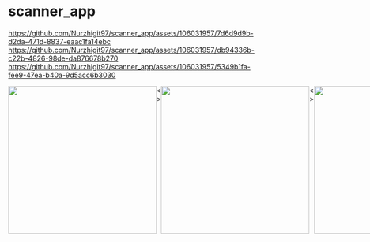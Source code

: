 # scanner_app
https://github.com/Nurzhigit97/scanner_app/assets/106031957/7d6d9d9b-d2da-471d-8837-eaac1fa14ebc
https://github.com/Nurzhigit97/scanner_app/assets/106031957/db94336b-c22b-4826-98de-da876678b270
https://github.com/Nurzhigit97/scanner_app/assets/106031957/5349b1fa-fee9-47ea-b40a-9d5acc6b3030

<div >
  <div style="display: flex;  ">
    <img  width="300" src="https://github.com/Nurzhigit97/scanner_app/assets/106031957/5349b1fa-fee9-47ea-b40a-9d5acc6b3030"/>
    <span>< ></span>
    <img width="300" src="./assets/readmeImages/weather1.jpg"/>
      <span>< ></span>
    <img width="300" src="https://github.com/Nurzhigit97/scanner_app/assets/106031957/db94336b-c22b-4826-98de-da876678b270"/>
        <span>< ></span>
    <img width="300" src="https://github.com/Nurzhigit97/scanner_app/assets/106031957/7d6d9d9b-d2da-471d-8837-eaac1fa14ebc"/>
  </div>
</div>
